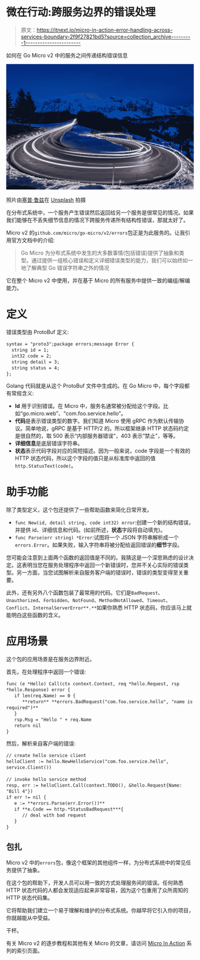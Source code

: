 # 微在行动:跨服务边界的错误处理

> 原文：<https://itnext.io/micro-in-action-error-handling-across-services-boundary-2f9f27821bd5?source=collection_archive---------1----------------------->

如何在 Go Micro v2 中的服务之间传递结构错误信息

![](img/48b8d6082418acfcc69d464c1a215fac.png)

照片由[塞普·鲁兹](https://unsplash.com/@rutzsepp?utm_source=unsplash&utm_medium=referral&utm_content=creditCopyText)在 [Unsplash](https://unsplash.com/backgrounds?utm_source=unsplash&utm_medium=referral&utm_content=creditCopyText) 拍摄

在分布式系统中，一个服务产生错误然后返回给另一个服务是很常见的情况。如果我们能够在不丢失细节信息的情况下跨服务传递所有结构性错误，那就太好了。

Micro v2 的`github.com/micro/go-micro/v2/errors`包正是为此服务的。让我引用官方文档中的介绍:

> Go Micro 为分布式系统中发生的大多数事情(包括错误)提供了抽象和类型。通过提供一组核心错误和定义详细错误类型的能力，我们可以始终如一地了解典型 Go 错误字符串之外的情况

它在整个 Micro v2 中使用，并在基于 Micro 的所有服务中提供一致的编组/解编能力。

# 定义

错误类型由 ProtoBuf 定义:

```
syntax = "proto3";package errors;message Error {
  string id = 1;
  int32 code = 2;
  string detail = 3;
  string status = 4;
};
```

Golang 代码就是从这个 ProtoBuf 文件中生成的。在 Go Micro 中，每个字段都有常规含义:

*   **Id** 用于识别错误。在 Micro 中，服务名通常被分配给这个字段。比如“go.micro.web”、“com.foo.service.hello”。
*   **代码**是表示错误类型的数字。我们知道 Micro 使用 gRPC 作为默认传输协议。简单地说，gRPC 是基于 HTTP/2 的。所以框架继承 HTTP 状态码约定是很自然的，取 500 表示“内部服务器错误”，403 表示“禁止”，等等。
*   **详细信息**是底层错误字符串。
*   **状态**表示代码字段对应的简短描述。因为一般来说，code 字段是一个有效的 HTTP 状态代码，所以这个字段的值只是从标准库中返回的值`http.StatusText(code)`。

# 助手功能

除了类型定义，这个包还提供了一些帮助函数来简化日常开发。

*   `func New(id, detail string, code int32) error`:创建一个新的结构错误，并提供 id、详细信息和代码。(如前所述，**状态**字段将自动填充)。
*   `func Parse(err string) *Error`:试图将一个 JSON 字符串解析成一个`errors.Error`。如果失败，输入字符串将被分配给返回错误的**细节**字段。

您可能会注意到上面两个函数的返回值是不同的。我猜这是一个深思熟虑的设计决定。这表明当您在服务处理程序中返回一个新错误时，您并不关心实际的错误类型。另一方面，当您试图解析来自服务客户端的错误时，错误的类型变得至关重要。

此外，还有另外八个函数包装了最常用的代码。它们是`BadRequest`、`Unauthorized`、`Forbidden`、`NotFound`、`MethodNotAllowed`、`Timeout`、`Conflict`、`InternalServerError**.**`如果你熟悉 HTTP 状态码，你应该马上就能明白这些函数的含义。

# 应用场景

这个包的应用场景是在服务边界附近。

首先，在处理程序中返回一个错误:

```
func (e *Hello) Call(ctx context.Context, req *hello.Request, rsp *hello.Response) error {
   if len(req.Name) == 0 {
      **return** **errors.BadRequest("com.foo.service.hello", "name is required")**
   }
   rsp.Msg = "Hello " + req.Name
   return nil
}
```

然后，解析来自客户端的错误:

```
// create hello service client
helloClient := hello.NewHelloService("com.foo.service.hello", service.Client())

// invoke hello service method
resp, err := helloClient.Call(context.TODO(), &hello.Request{Name: "Bill 4"})
if err != nil {
   e := **errors.Parse(err.Error())**
   if **e.Code == http.*StatusBadRequest***{
      // deal with bad request
   }
}
```

## 包扎

Micro v2 中的`errors`包，像这个框架的其他组件一样，为分布式系统中的常见任务提供了抽象。

在这个包的帮助下，开发人员可以用一致的方式处理服务间的错误。任何熟悉 HTTP 状态代码的人都会发现适应起来非常容易，因为这个包重用了众所周知的 HTTP 状态代码集。

它将帮助我们建立一个易于理解和维护的分布式系统。你越早将它引入你的项目，你就越能从中受益。

干杯。

有关 Micro v2 的逐步教程和其他有关 Micro 的文章，请访问 [Micro In Action](https://medium.com/@dche423/micro-in-action-1be29b057f2d) 系列的索引页面。